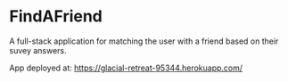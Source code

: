 # FindAFriend
A full-stack application for matching the user with a friend based on their suvey answers.

App deployed at:
https://glacial-retreat-95344.herokuapp.com/
